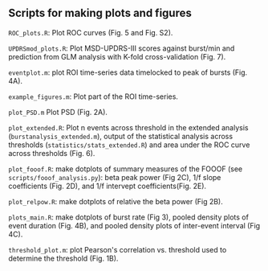 ## Scripts for making plots and figures

`ROC_plots.R`: Plot ROC curves (Fig. 5 and Fig. S2).

`UPDRSmod_plots.R`: Plot MSD-UPDRS-III  scores against burst/min and prediction from GLM analysis with K-fold cross-validation (Fig. 7).

`eventplot.m`: plot ROI time-series data timelocked to peak of bursts (Fig. 4A).

`example_figures.m`: Plot part of the ROI time-series.

`plot_PSD.m` Plot PSD (Fig. 2A).

`plot_extended.R`: Plot n events across threshold in the extended analysis (`burstanalysis_extended.m`), output of the statistical analysis across thresholds (`statistics/stats_extended.R`) and area under the ROC curve across thresholds (Fig. 6).

`plot_fooof.R`: make dotplots of summary measures of the FOOOF (see `scripts/fooof_analysis.py`): beta peak power (Fig 2C), 1/f slope coefficients (Fig. 2D), and 1/f intervept coefficients(Fig. 2E).

`plot_relpow.R`: make dotplots of relative the beta power (Fig 2B).

`plots_main.R`: make dotplots of burst rate (Fig 3), pooled density plots of event duration (Fig. 4B), and pooled density plots of inter-event interval (Fig 4C).

`threshold_plot.m`: plot Pearson's correlation vs. threshold used to determine the threshold (Fig. 1B).
